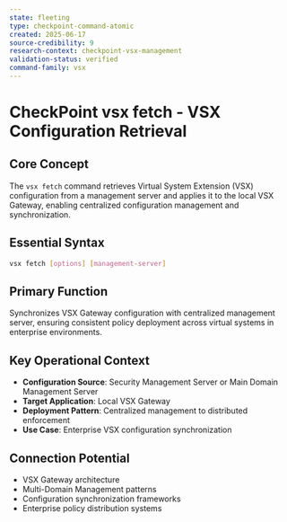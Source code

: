 ```yaml
---
state: fleeting
type: checkpoint-command-atomic
created: 2025-06-17
source-credibility: 9
research-context: checkpoint-vsx-management
validation-status: verified
command-family: vsx
---
```


# CheckPoint vsx fetch - VSX Configuration Retrieval

## Core Concept
The `vsx fetch` command retrieves Virtual System Extension (VSX) configuration from a management server and applies it to the local VSX Gateway, enabling centralized configuration management and synchronization.

## Essential Syntax
```bash
vsx fetch [options] [management-server]
```

## Primary Function
Synchronizes VSX Gateway configuration with centralized management server, ensuring consistent policy deployment across virtual systems in enterprise environments.

## Key Operational Context
- **Configuration Source**: Security Management Server or Main Domain Management Server
- **Target Application**: Local VSX Gateway
- **Deployment Pattern**: Centralized management to distributed enforcement
- **Use Case**: Enterprise VSX configuration synchronization

## Connection Potential
- VSX Gateway architecture
- Multi-Domain Management patterns
- Configuration synchronization frameworks
- Enterprise policy distribution systems
